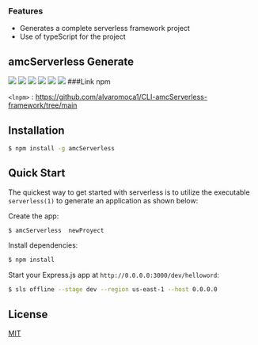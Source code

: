 ### Features

- Generates a complete serverless framework project
- Use of typeScript for the project

## amcServerless Generate

![](https://img.shields.io/github/stars/pandao/editor.md.svg) ![](https://img.shields.io/github/forks/pandao/editor.md.svg) ![](https://img.shields.io/github/tag/pandao/editor.md.svg) ![](https://img.shields.io/github/release/pandao/editor.md.svg) ![](https://img.shields.io/github/issues/pandao/editor.md.svg) ![](https://img.shields.io/bower/v/editor.md.svg)
###Link npm

`<lnpm>` : <https://github.com/alvaromoca1/CLI-amcServerless-framework/tree/main>

## Installation

```sh
$ npm install -g amcServerless
```
## Quick Start

The quickest way to get started with serverless is to utilize the executable `serverless(1)` to generate an application as shown below:

Create the app:

```bash
$ amcServerless  newProyect
```

Install dependencies:

```bash
$ npm install
```

Start your Express.js app at `http://0.0.0.0:3000/dev/helloword`:

```bash
$ sls offline --stage dev --region us-east-1 --host 0.0.0.0
```
## License

[MIT](LICENSE)